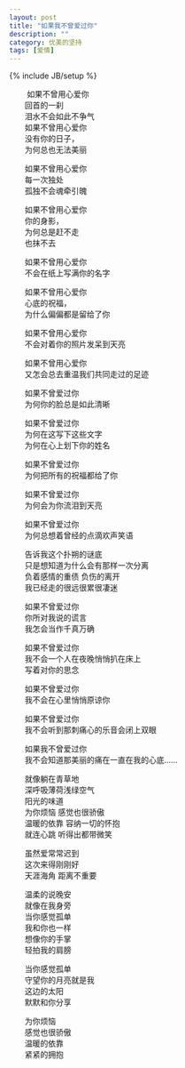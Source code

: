 ```yaml
---
layout: post
title: "如果我不曾爱过你"
description: ""
category: 优美的坚持
tags: [爱情]
---
```

{% include JB/setup %}

　
        　如果不曾用心爱你  
　　回首的一刹  
　　泪水不会如此不争气  
　　如果不曾用心爱你  
　　没有你的日子，  
　　为何总也无法美丽

　　如果不曾用心爱你  
　　每一次独处  
　　孤独不会魂牵引魄  

　　如果不曾用心爱你  
　　你的身影，  
　　为何总是赶不走  
　　也抹不去  

　　如果不曾用心爱你  
　　不会在纸上写满你的名字  

　　如果不曾用心爱你  
　　心底的祝福，  
　　为什么偏偏都是留给了你  

　　如果不曾用心爱你  
　　不会对着你的照片发呆到天亮  

　　如果不曾用心爱你  
　　又怎会总去重温我们共同走过的足迹  

　　如果不曾爱过你  
　　为何你的脸总是如此清晰  

　　如果不曾爱过你  
　　为何在这写下这些文字  
　　为何在心上划下你的姓名  

　　如果不曾爱过你  
　　为何把所有的祝福都给了你  

　　如果不曾爱过你  
　　为何会为你流泪到天亮  

　　如果不曾爱过你  
　　为何总想着曾经的点滴欢声笑语  

　　告诉我这个扑朔的谜底  
　　只是想知道为什么会有那样一次分离  
　　负着感情的重债 负伤的离开  
　　我已经走的很远很累很凄迷  

　　如果不曾爱过你  
　　你所对我说的谎言  
　　我怎会当作千真万确  

　　如果不曾爱过你  
　　我不会一个人在夜晚悄悄扒在床上  
　　写着对你的思念  

　　如果不曾爱过你  
　　我不会在心里悄悄原谅你  

　　如果不曾爱过你  
　　我不会听到那刺痛心的乐音会闭上双眼  

　　如果我不曾爱过你  
　　我不会知道那美丽的痛在一直在我的心底……  

　　就像躺在青草地  
　　深呼吸薄荷浅绿空气  
　　阳光的味道  
　　为你烦恼 感觉也很骄傲  
　　温暖的依靠 容纳一切的怀抱  
　　就连心跳 听得出都带微笑  

　　虽然爱常常迟到  
　　这次来得刚刚好  
　　天涯海角 距离不重要  

　　温柔的说晚安  
　　就像在我身旁  
　　当你感觉孤单  
　　我和你也一样  
　　想像你的手掌  
　　轻拍我的肩膀  

　　当你感觉孤单  
　　守望你的月亮就是我  
　　这边的太阳  
　　默默和你分享  

　　为你烦恼  
　　感觉也很骄傲  
　　温暖的依靠  
　　紧紧的拥抱  


